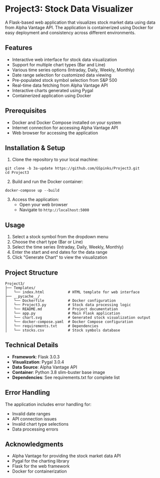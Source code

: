 # Project3: Stock Data Visualizer

A Flask-based web application that visualizes stock market data using data from Alpha Vantage API. The application is containerized using Docker for easy deployment and consistency across different environments.

## Features

* Interactive web interface for stock data visualization
* Support for multiple chart types (Bar and Line)
* Various time series options (Intraday, Daily, Weekly, Monthly)
* Date range selection for customized data viewing
* Pre-populated stock symbol selection from S&P 500
* Real-time data fetching from Alpha Vantage API
* Interactive charts generated using Pygal
* Containerized application using Docker

## Prerequisites

* Docker and Docker Compose installed on your system
* Internet connection for accessing Alpha Vantage API
* Web browser for accessing the application

## Installation & Setup

1. Clone the repository to your local machine:
```
git clone -b 3a-update https://github.com/GSpinks/Project3.git
cd Project3
```

2. Build and run the Docker container:
```
docker-compose up --build
```

3. Access the application:
    * Open your web browser
    * Navigate to `http://localhost:5000`

## Usage

1. Select a stock symbol from the dropdown menu
2. Choose the chart type (Bar or Line)
3. Select the time series (Intraday, Daily, Weekly, Monthly)
4. Enter the start and end dates for the data range
5. Click "Generate Chart" to view the visualization

## Project Structure

```
Project3/
├── Templates/
│   └── index.html           # HTML template for web interface
├── __pycache__/
│   └── Dockerfile           # Docker configuration
│   └── Project3.py          # Stock data processing logic
│   └── README.md            # Project documentation
│   └── app.py               # Main Flask application
│   └── chart.svg            # Generated stock visualization output
│   └── docker-compose.yaml  # Docker Compose configuration
│   └── requirements.txt     # Dependencies
│   └── stocks.csv           # Stock symbols database
```

## Technical Details

* **Framework**: Flask 3.0.3
* **Visualization**: Pygal 3.0.4
* **Data Source**: Alpha Vantage API
* **Container**: Python 3.8 slim-buster base image
* **Dependencies**: See requirements.txt for complete list

## Error Handling

The application includes error handling for:
* Invalid date ranges
* API connection issues
* Invalid chart type selections
* Data processing errors

## Acknowledgments

* Alpha Vantage for providing the stock market data API
* Pygal for the charting library
* Flask for the web framework
* Docker for containerization
